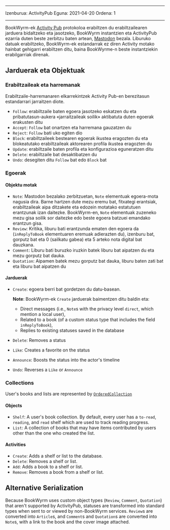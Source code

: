 - - -
Izenburua: ActivityPub Eguna: 2021-04-20 Ordena: 1
- - -

BookWyrm-ek [Activity Pub](http://activitypub.rocks/) protokoloa erabiltzen du erabiltzailearen jarduera bidaltzeko eta jasotzeko, BookWyrm instantzien eta ActivityPub ezarria duten beste zerbitzu baten artean, [Mastodon](https://joinmastodon.org/) bezala. Liburuko datuak erabiltzeko, BookWyrm-ek estandarrak ez diren Activity motako hainbat gehigarri erabiltzen ditu, baina BookWyrme-n beste instantziekin erabilgarriak direnak.

## Jarduerak eta Objektuak

### Erabiltzaileak eta harremanak
Erabiltzaile-harremanaren elkarrekintzek Activity Pub-en berezitasun estandarrari jarraitzen diote.

- `Follow`: erabiltzaile baten egoera jasotzeko eskatzen du eta pribatutasun-aukera «jarraitzaileak soilik» aktibatuta duten egoerak erakusten ditu
- `Accept`: `Follow` bat onartzen eta harremana gauzatzen du
- `Reject`: `Follow` bati uko egiten dio
- `Block`: erabiltzaileek bestearen egoerak ikustea eragozten du eta blokeatutako erabiltzaileak aktorearen profila ikustea eragozten du
- `Update`: erabiltzaile baten profila eta konfigurazioa eguneratzen ditu
- `Delete`: erabiltzaile bat desaktibatzen du
- `Undo`: desegiten ditu `Follow` bat edo `Block` bat

### Egoerak
#### Objektu motak

- `Note`: Mastodon bezalako zerbitzuetan, `Note` elementuak egoera-mota nagusia dira. Barne hartzen dute mezu eremu bat, fitxategi erantsiak, erabiltzaileak aipa ditzakete eta edozein motatako estatutuen erantzunak izan daitezke. BookWyrm-en, `Note` elementuak zuzeneko mezu gisa soilik sor daitezke edo beste egoera batzuei emandako erantzun gisa.
- `Review`: Kritika, liburu bati erantzunda ematen den egoera da (`inReplyToBook` elementuaren eremuak adierazten du), izenburu bat, gorputz bat eta 0 (sailkatu gabea) eta 5 arteko nota digital bat dauzkana.
- `Comment`: Liburu bati buruzko iruzkin batek liburu bat aipatzen du eta mezu gorputz bat dauka.
- `Quotation`: Aipamen batek mezu gorputz bat dauka, liburu baten zati bat eta liburu bat aipatzen du


#### Jarduerak

- `Create`: egoera berri bat gordetzen du datu-basean.

   **Note**: BookWyrm-ek `Create` jarduerak baimentzen ditu baldin eta:

   - Direct messages (i.e., `Note`s with the privacy level `direct`, which mention a local user),
   - Related to a book (of a custom status type that includes the field `inReplyToBook`),
   - Replies to existing statuses saved in the database
- `Delete`: Removes a status
- `Like`: Creates a favorite on the status
- `Announce`: Boosts the status into the actor's timeline
- `Undo`: Reverses a `Like` or `Announce`

### Collections
User's books and lists are represented by [`OrderedCollection`](https://www.w3.org/TR/activitystreams-vocabulary/#dfn-orderedcollection)

#### Objects

- `Shelf`: A user's book collection. By default, every user has a `to-read`, `reading`, and `read` shelf which are used to track reading progress.
- `List`: A collection of books that may have items contributed by users other than the one who created the list.

#### Activities

- `Create`: Adds a shelf or list to the database.
- `Delete`: Removes a shelf or list.
- `Add`: Adds a book to a shelf or list.
- `Remove`: Removes a book from a shelf or list.


## Alternative Serialization
Because BookWyrm uses custom object types (`Review`, `Comment`, `Quotation`) that aren't supported by ActivityPub, statuses are transformed into standard types when sent to or viewed by non-BookWyrm services. `Review`s are converted into `Article`s, and `Comment`s and `Quotation`s are converted into `Note`s, with a link to the book and the cover image attached.
